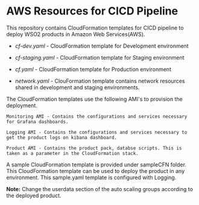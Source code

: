 # AWS Resources for CICD Pipeline

This repository contains CloudFormation templates for CICD pipeline to deploy WSO2 products in Amazon Web Services(AWS).

   - _cf-dev.yaml_ - CloudFormation template for Development environment
    
   - _cf-staging.yaml_ - CloudFormation template for Staging environment
    
   - _cf.yaml_ - CloudFormation template for Production environment
   
   - _network.yaml_ - ClouFormation template contains network resources shared in development and staging environments.

The CloudFormation templates use the following AMI's to provision the deployment.

    Monitoring AMI - Contains the configurations and services necessary for Grafana dashboards.

    Logging AMI - Contains the configurations and services necessary to get the product logs on kibana dashboard.

    Product AMI - Contains the product pack, databse scripts. This is taken as a parameter in the CloudFormation stack.

A sample CloudFormation template is provided under sampleCFN folder. This CloudFormation template can be used to deploy the product in any environment. This sample.yaml template is configured with Logging.
        
   **Note:** Change the userdata section of the auto scaling groups according to the deployed product.
